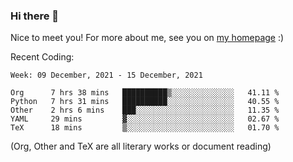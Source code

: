 ### Hi there 👋

Nice to meet you! For more about me, see you on [my homepage](https://jiayipan.me) :)


Recent Coding:
<!--START_SECTION:waka-->
```text
Week: 09 December, 2021 - 15 December, 2021

Org      7 hrs 38 mins   ██████████▒░░░░░░░░░░░░░░   41.11 % 
Python   7 hrs 31 mins   ██████████░░░░░░░░░░░░░░░   40.55 % 
Other    2 hrs 6 mins    ███░░░░░░░░░░░░░░░░░░░░░░   11.35 % 
YAML     29 mins         ▓░░░░░░░░░░░░░░░░░░░░░░░░   02.67 % 
TeX      18 mins         ▒░░░░░░░░░░░░░░░░░░░░░░░░   01.70 % 
```
<!--END_SECTION:waka-->
(Org, Other and TeX are all literary works or document reading)
